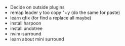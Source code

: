 - Decide on outside plugins
- remap leader y too copy "+y (do the same for paste)
- learn qfix (for find a replace all maybe)
- install harpoon
- install undotree
- nvim-surround
- learn about mini surround
